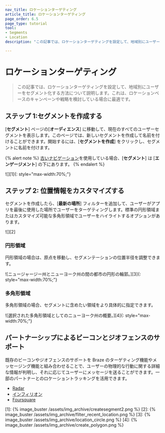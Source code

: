 ```yaml
---
nav_title: ロケーションターゲティング
article_title: ロケーションターゲティング
page_order: 6.5
page_type: tutorial
tool: 
- Segments
- Location
description: "この記事では、ロケーションターゲティングを設定して、地域別にユーザーをセグメント化する方法について説明します。"

---
```


# ロケーションターゲティング

> この記事では、ロケーションターゲティングを設定して、地域別にユーザーをセグメント化する方法について説明します。これは、ロケーションベースのキャンペーンや戦略を検討している場合に最適です。

## ステップ 1:セグメントを作成する

[**セグメント**] ページの[**オーディエンス**] に移動して、現在のすべてのユーザーセグメントを表示します。このページでは、新しいセグメントを作成して名前を付けることができます。開始するには、[**セグメントを作成**] をクリックし、セグメントに名前を付けます。

{% alert note %}
[古いナビゲーション]({{site.baseurl}}/navigation)を使用している場合、[**セグメント**] は [**エンゲージメント**] の下にあります。
{% endalert %}

![][1]{: style="max-width:70%;"}

## ステップ 2: 位置情報をカスタマイズする

セグメントを作成したら、[**最新の場所**] フィルターを追加して、ユーザーがアプリを最後に使用した場所でユーザーをターゲティングします。標準の円形領域またはカスタマイズ可能な多角形領域でユーザーをハイライトするオプションがあります。

![][2]

### 円形領域

円形領域の場合は、原点を移動し、セグメンテーションの位置半径を調整できます。

![ニュージャージー州とニューヨーク州の間の都市の円形の輪郭。][3]{: style="max-width:70%;"}

### 多角形領域

多角形領域の場合、セグメントに含めたい領域をより具体的に指定できます。

![選択された多角形領域としてのニューヨーク州の概要。][4]{: style="max-width:70%;"}

## パートナーシップによるビーコンとジオフェンスのサポート

既存のビーコンやジオフェンスのサポートを Braze のターゲティング機能やメッセージング機能と組み合わせることで、ユーザーの物理的な行動に関する詳細な情報が判明し、それに応じてユーザーにメッセージを送ることができます。一部のパートナーとのロケーショントラッキングを活用できます。 

- [Radar]({{site.baseurl}}/partners/message_personalization/location/radar/)
- [インフィリオン]({{site.baseurl}}/partners/message_personalization/location/infillion/)
- [Foursquare]({{site.baseurl}}/partners/message_personalization/location/foursquare/)

[1]: {% image_buster /assets/img_archive/createsegment2.png %}
[2]: {% image_buster /assets/img_archive/filter_recent_location.png %}
[3]: {% image_buster /assets/img_archive/location_circle.png %}
[4]: {% image_buster /assets/img_archive/create_polygon.png %}
